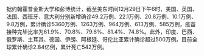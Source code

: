 据约翰霍普金斯大学和彭博统计，截至美东时间12月29日下午6时，美国、英国、法国、西班牙、意大利分别新增确诊49.2万例、22.1万例、20.8万例、10.1万例、9.8万例，累计确诊5360万例、1263万例、964万例、613万例、585万例，疫苗接种完毕比率为61.9%、70.8%、79.6%、81.4%、74.8%。此外，印度、巴西、俄罗斯、土耳其、德国、伊朗、阿根廷、哥伦比亚累计确诊超过500万例。目前全球累计确诊2.84亿例，累计死亡542万例。